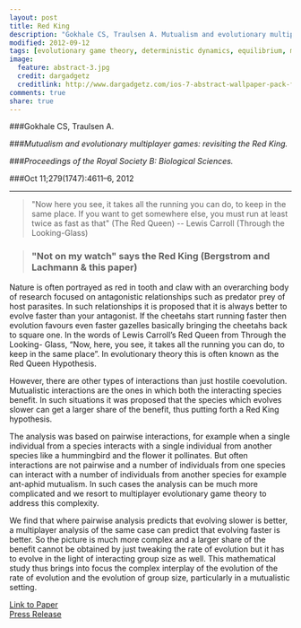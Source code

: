 ```yaml
---
layout: post
title: Red King
description: "Gokhale CS, Traulsen A. Mutualism and evolutionary multiplayer games: revisiting the Red King. Proceedings of the Royal Society B: Biological Sciences. 2012 Oct 11;279(1747):4611–6."
modified: 2012-09-12
tags: [evolutionary game theory, deterministic dynamics, equilibrium, multiple players, mutualism]
image:
  feature: abstract-3.jpg
  credit: dargadgetz
  creditlink: http://www.dargadgetz.com/ios-7-abstract-wallpaper-pack-for-iphone-5-and-ipod-touch-retina/
comments: true
share: true
---
```



###Gokhale CS, Traulsen A. 

###*Mutualism and evolutionary multiplayer games: revisiting the Red King.*  

###*Proceedings of the Royal Society B: Biological Sciences.*  

###Oct 11;279(1747):4611–6, 2012

***

> "Now here you see, it takes all the running you can do, to keep in the same place. If you want to get somewhere else, you must run at least twice as fast as that" (The Red Queen)
-- Lewis Carroll (Through the Looking-Glass)


> ### "Not on my watch" says the Red King (Bergstrom and Lachmann \& this paper)

Nature is often portrayed as red in tooth and claw with an overarching body of research focused on antagonistic relationships such as predator prey of host parasites. In such relationships it is proposed that it is always better to evolve faster than your antagonist. If the cheetahs start running faster then evolution favours even faster gazelles basically bringing the cheetahs back to square one. In the words of Lewis Carroll’s Red Queen from Through the Looking-Glass, “Now, here, you see, it takes all the running you can do, to keep in the same place”. In evolutionary theory this is often known as the Red Queen Hypothesis.
However, there are other types of interactions than just hostile coevolution. Mutualistic interactions are the ones in which both the interacting species benefit. In such situations it was proposed that the species which evolves slower can get a larger share of the benefit, thus putting forth a Red King hypothesis.

The analysis was based on pairwise interactions, for example when a single individual from a species interacts with a single individual from another species like a hummingbird and the flower it pollinates. But often interactions are not pairwise and a number of individuals from one species can interact with a number of individuals from another species for example ant-aphid mutualism. In such cases the analysis can be much more complicated and we resort to multiplayer evolutionary game theory to address this complexity.
We find that where pairwise analysis predicts that evolving slower is better, a multiplayer analysis of the same case can predict that evolving faster is better. So the picture is much more complex and a larger share of the benefit cannot be obtained by just tweaking the rate of evolution but it has to evolve in the light of interacting group size as well. This mathematical study thus brings into focus the complex interplay of the evolution of the rate of evolution and the evolution of group size, particularly in a mutualistic setting.

<div markdown="0"><a href="http://rspb.royalsocietypublishing.org/content/279/1747/4611.long" class="btn btn-success">Link to Paper</a></div>

<div markdown="0"><a href="http://www.mpg.de/6360220/red-king-hypothesis?filter_order=L" class="btn btn-warning">Press Release</a></div>

<!---
<div markdown="0"><a href=" " class="btn btn-info">Download PDF</a></div>
-->

